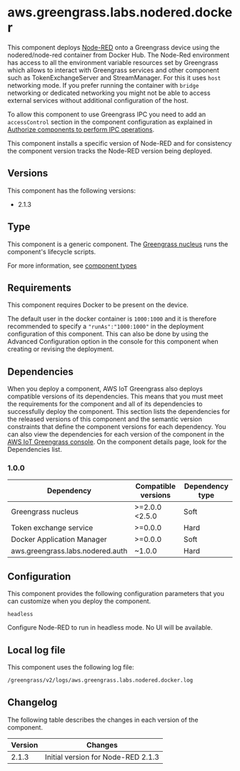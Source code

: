 # aws.greengrass.labs.nodered.docker

This component deploys [Node-RED](https://nodered.org/) onto a Greengrass device using the nodered/node-red container from Docker Hub. The Node-Red environment has access to all the environment variable resources set by Greengrass which allows to interact with Greengrass services and other component such as TokenExchangeServer and StreamManager. For this it uses `host` networking mode. If you prefer running the container with `bridge` networking or dedicated networking you might not be able to access external services without additional configuration of the host.

To allow this component to use Greengrass IPC you need to add an `accessControl` section in the component configuration as explained in [Authorize components to perform IPC operations](https://docs.aws.amazon.com/greengrass/v2/developerguide/interprocess-communication.html#ipc-authorization-policies).


This component installs a specific version of Node-RED and for consistency the component version tracks the Node-RED version being deployed.

## Versions
This component has the following versions:

* 2.1.3

## Type

This component is a generic component. The [Greengrass nucleus](https://docs.aws.amazon.com/greengrass/v2/developerguide/greengrass-nucleus-component.html) runs the component's lifecycle scripts.

For more information, see [component types](https://docs.aws.amazon.com/greengrass/v2/developerguide/manage-components.html#component-types)


## Requirements

This component requires Docker to be present on the device. 

The default user in the docker container is `1000:1000` and it is therefore recommended to specify a `"runAs":"1000:1000"` in the deployment configuration of this component. This can also be done by using the Advanced Configuration option in the console for this component when creating or revising the deployment. 

## Dependencies

When you deploy a component, AWS IoT Greengrass also deploys compatible versions of its dependencies. This means that you must meet the requirements for the component and all of its dependencies to successfully deploy the component. This section lists the dependencies for the released versions of this component and the semantic version constraints that define the component versions for each dependency. You can also view the dependencies for each version of the component in the [AWS IoT Greengrass console](https://console.aws.amazon.com/greengrass). On the component details page, look for the Dependencies list.

### 1.0.0

| Dependency | Compatible versions | Dependency type |
|---|---|---|
| Greengrass nucleus | >=2.0.0 <2.5.0 | Soft |
| Token exchange service | >=0.0.0 | Hard |
| Docker Application Manager | >=0.0.0 | Soft |
| aws.greengrass.labs.nodered.auth | ~1.0.0 | Hard |

## Configuration

This component provides the following configuration parameters that you can customize when you deploy the component.

`headless`

Configure Node-RED to run in headless mode. No UI will be available.


## Local log file

This component uses the following log file:

```bash
/greengrass/v2/logs/aws.greengrass.labs.nodered.docker.log
```


## Changelog

The following table describes the changes in each version of the component.

| Version | Changes |
|---|---|
| 2.1.3 | Initial version for Node-RED 2.1.3 |



